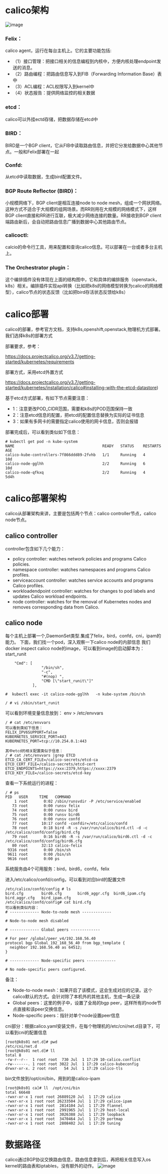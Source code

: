 # calico架构
![image](https://github.com/zhaoshouzhong/Calico/raw/master/images/calico.jpg)

### Felix：
calico agent，运行在每台主机上。它的主要功能包括:
- （1）接口管理：把接口相关的信息编程到内核中，方便内核处理endpoint发送的消息。
- （2）路由编程：把路由信息写入到FIB（Forwarding Information Base）表中
- （3）ACL编程：ACL权限写入到kernel中
- （4）状态报告：提供网络监控的相关数据
### etcd：
calico可以外挂ectd存储，把数据存储在etcd中
### BIRD：
BIRD是一个BGP client，它从FIB中读取路由信息，并把它分发给数据中心其他节点。一般和Felix部署在一起
### Confd: 
从etcd中读取数据，生成bird配置文件。
### BGP Route Reflector (BIRD)：
小规模网络下，BGP client是相互连接node to node mesh，组成一个网状网络。这种方式不适合于大规模的组网场景。而RR则用在大规模的网络模式下，这样BGP client直接和RR进行互联，极大减少网络连接的数量。RR接收到BGP client端路由新后，会自动把路由信息广播到数据中心其他路由节点。
### calicoctl: 
calcio的命令行工具，用来配置和查询calico信息。可以部署在一台或者多台主机上。
### The Orchestrator plugin：
这个编排插件没有体现在上面的结构图中，它和具体的编排服务（openstack，k8s）相关。编排插件实现api转换（比如把k8s的网络模型转换为calico的网络模型），calico节点的状态反馈（比如把bird存活状态反馈给k8s）
# calico部署
calico的部署，参考官方文档，支持k8s,openshift,openstack,物理机方式部署。我们选择k8s的部署方式

部署要求，参考：

https://docs.projectcalico.org/v3.7/getting-started/kubernetes/requirements

部署方式，采用etcd外置方式

https://docs.projectcalico.org/v3.7/getting-started/kubernetes/installation/calico#installing-with-the-etcd-datastore)

基于etcd方式部署，有如下节点需要注意：
- 1：注意更改POD_CIDR范围，需要和k8s的POD范围保持一致
- 2：注意etcd信息的配置，把etcd的配置信息替换为实际的证书信息
- 3：如果有多网卡的需要指定calico使用的网卡信息，否则会报错

部署完成后，可以看到类似如下信息：
```
# kubectl get pod -n kube-system
NAME                                       READY   STATUS    RESTARTS   AGE
calico-kube-controllers-7f866ddd89-2fvhb   1/1     Running   4          10d
calico-node-gglhh                          2/2     Running   6          10d
calico-node-qfkxq                          2/2     Running   4          5d4h
```
# calico部署架构
calico从部署架构来讲，主要是包括两个节点：calico controller节点，calico node节点。
## calico controller
controller包含如下几个能力：
- policy controller: watches network policies and programs Calico policies.
- namespace controller: watches namespaces and programs Calico profiles.
- serviceaccount controller: watches service accounts and programs Calico profiles.
- workloadendpoint controller: watches for changes to pod labels and updates Calico workload endpoints.
- node controller: watches for the removal of Kubernetes nodes and removes corresponding data from Calico.
## calico node
每个主机上部署一个,DaemonSet类型.集成了felix，bird，confd，cni，ipam的能力。
下面，我们找一个pod，深入观察一下calico node的内部信息
我们 docker inspect calico node的image，可以看到image的启动脚本为：start_runit
```
    "Cmd": [
                "/bin/sh",
                "-c",
                "#(nop) ",
                "CMD [\"start_runit\"]"
            ],
```
```
#  kubectl exec -it calico-node-gglhh   -n kube-system /bin/sh

/ # vi /sbin/start_runit
```
可以看到环境变量信息放到：
env > /etc/envvars
```
/ # cat /etc/envvars
可以看到类如下信息：
FELIX_IPV6SUPPORT=false
KUBERNETES_SERVICE_PORT=443
KUBERNETES_PORT=tcp://10.254.0.1:443

其中etcd的相关配置类似于信息：
/ # cat /etc/envvars |grep ETCD
ETCD_CA_CERT_FILE=/calico-secrets/etcd-ca
ETCD_CERT_FILE=/calico-secrets/etcd-cert
ETCD_ENDPOINTS=https://xxx:2379,https://xxxx:2379
ETCD_KEY_FILE=/calico-secrets/etcd-key
```
查看一下系统运行的进程：
```
/ # ps
PID   USER     TIME   COMMAND
    1 root       0:02 /sbin/runsvdir -P /etc/service/enabled
   73 root       0:00 runsv felix
   74 root       0:00 runsv bird
   75 root       0:00 runsv bird6
   76 root       0:00 runsv confd
   77 root      10:17 confd -confdir=/etc/calico/confd
   78 root       0:18 bird -R -s /var/run/calico/bird.ctl -d -c /etc/calico/confd/config/bird.cfg
   79 root       0:16 bird6 -R -s /var/run/calico/bird6.ctl -d -c /etc/calico/confd/config/bird6.cfg
   80 root      32:13 calico-felix
 9316 root       0:00 /bin/sh
 9611 root       0:00 /bin/sh
 9616 root       0:00 ps
 ```
系统服务由4个可用服务：bird，bird6，confd，felix

进入/etc/calico/confd/config，可以看到对应bird的配置文件
```
/etc/calico/confd/config # ls
bird.cfg        bird6.cfg       bird6_aggr.cfg  bird6_ipam.cfg  bird_aggr.cfg   bird_ipam.cfg
/etc/calico/confd/config# cat bird.cfg
可以看到类似内容：
# ------------- Node-to-node mesh -------------

# Node-to-node mesh disabled

# ------------- Global peers -------------

# For peer /global/peer_v4/192.168.56.40
protocol bgp Global_192_168_56_40 from bgp_template {
  neighbor 192.168.56.40 as 64512;
}

# ------------- Node-specific peers -------------

# No node-specific peers configured.

```
备注：
- Node-to-node mesh：如果开启了该模式，这会生成对应的记录。这个calico默认的方式。会针对除了本机外的其他主机，生成一条记录
- Global peers：这里的例子中，设置了全局的bgp peer，这样所有的node节点直接和该peer交换信息。
- Node-specific peers：指针对单个node设置peer信息

cni部分：根据calico.yaml安装文件，在每个物理机的/etc/cni/net.d目录下，可以看到cni的配置信息
```
[root@k8s01 net.d]# pwd
/etc/cni/net.d
[root@k8s01 net.d]# ll
total 8
-rw-r--r--  1 root root  730 Jul  1 17:29 10-calico.conflist
-rw-------. 1 root root 3022 Jul  1 17:29 calico-kubeconfig
drwxr-xr-x. 2 root root   54 Jul  1 17:29 calico-tls
```
bin文件放到/opt/cni/bin，用到的是calico-ipam
```
[root@k8s01 ca]# ll  /opt/cni/bin
total 66648
-rwxr-xr-x 1 root root 26889120 Jul  1 17:29 calico
-rwxr-xr-x 1 root root 26233504 Jul  1 17:29 calico-ipam
-rwxr-xr-x 1 root root  2814104 Jul  1 17:29 flannel
-rwxr-xr-x 1 root root  2991965 Jul  1 17:29 host-local
-rwxr-xr-x 1 root root  3026388 Jul  1 17:29 loopback
-rwxr-xr-x 1 root root  3470464 Jul  1 17:29 portmap
-rwxr-xr-x 1 root root  2808402 Jul  1 17:29 tuning

```

# 数据路径

calico通过BGP协议交换路由信息，路由信息拿到后，再把相关信息写入os kernel的路由表和iptables，没有额外的动作。
![image](https://github.com/zhaoshouzhong/Calico/raw/master/images/datapath.JPG)

